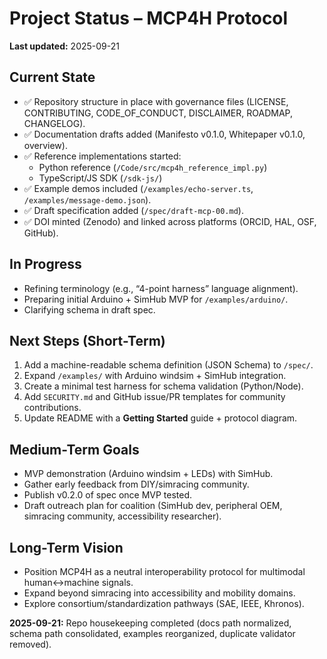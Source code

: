 # Project Status – MCP4H Protocol

**Last updated:** 2025-09-21

## Current State
- ✅ Repository structure in place with governance files (LICENSE, CONTRIBUTING, CODE_OF_CONDUCT, DISCLAIMER, ROADMAP, CHANGELOG).
- ✅ Documentation drafts added (Manifesto v0.1.0, Whitepaper v0.1.0, overview).
- ✅ Reference implementations started:
  - Python reference (`/Code/src/mcp4h_reference_impl.py`)
  - TypeScript/JS SDK (`/sdk-js/`)
- ✅ Example demos included (`/examples/echo-server.ts`, `/examples/message-demo.json`).
- ✅ Draft specification added (`/spec/draft-mcp-00.md`).
- ✅ DOI minted (Zenodo) and linked across platforms (ORCID, HAL, OSF, GitHub).

## In Progress
- Refining terminology (e.g., “4-point harness” language alignment).
- Preparing initial Arduino + SimHub MVP for `/examples/arduino/`.
- Clarifying schema in draft spec.

## Next Steps (Short-Term)
1. Add a machine-readable schema definition (JSON Schema) to `/spec/`.
2. Expand `/examples/` with Arduino windsim + SimHub integration.
3. Create a minimal test harness for schema validation (Python/Node).
4. Add `SECURITY.md` and GitHub issue/PR templates for community contributions.
5. Update README with a **Getting Started** guide + protocol diagram.

## Medium-Term Goals
- MVP demonstration (Arduino windsim + LEDs) with SimHub.
- Gather early feedback from DIY/simracing community.
- Publish v0.2.0 of spec once MVP tested.
- Draft outreach plan for coalition (SimHub dev, peripheral OEM, simracing community, accessibility researcher).

## Long-Term Vision
- Position MCP4H as a neutral interoperability protocol for multimodal human↔machine signals.
- Expand beyond simracing into accessibility and mobility domains.
- Explore consortium/standardization pathways (SAE, IEEE, Khronos).

**2025-09-21:** Repo housekeeping completed (docs path normalized, schema path consolidated, examples reorganized, duplicate validator removed).
